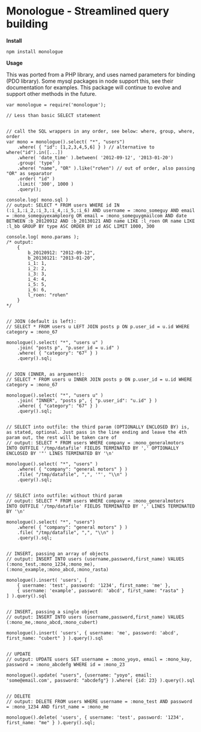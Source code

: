 Monologue - Streamlined query building
======================================

**Install**

    npm install monologue

**Usage**

This was ported from a PHP library, and uses named parameters for binding (PDO library). Some mysql packages in node support this, see their documentation for examples. This package will continue to evolve and support other methods in the future.

    var monologue = require('monologue');

    // Less than basic SELECT statement


    // call the SQL wrappers in any order, see below: where, group, where, order
    var mono = monologue().select( "*", "users")
        .where( { "id": [1,2,3,4,5,6] } ) // alternative to where("id").in([...])
        .where( 'date_time' ).between( '2012-09-12', '2013-01-20')
        .group( 'type' )
        .where( "name", "OR" ).like("ro%en") // out of order, also passing "OR" as separator
        .order( "id" )
        .limit( '300', 1000 )
        .query();

    console.log( mono.sql )
    // output: SELECT * FROM users WHERE id IN (:i_1,:i_2,:i_3,:i_4,:i_5,:i_6) AND username = :mono_someguy AND email = :mono_someguyexampleorg OR email = :mono_someguygmailcom AND date BETWEEN :b_20120912 AND :b_20130121 AND name LIKE :l_roen OR name LIKE :l_bb GROUP BY type ASC ORDER BY id ASC LIMIT 1000, 300

    console.log( mono.params );
    /* output:
        {
            b_20120912: "2012-09-12",
            b_20130121: "2013-01-20",
            i_1: 1,
            i_2: 2,
            i_3: 3,
            i_4: 4,
            i_5: 5,
            i_6: 6,
            l_roen: "ro%en"
        }
    */


    // JOIN (default is left):
    // SELECT * FROM users u LEFT JOIN posts p ON p.user_id = u.id WHERE category = :mono_67

    monologue().select( "*", "users u" )
        .join( "posts p", "p.user_id = u.id" )
        .where( { "category": "67" } )
        .query().sql;


    // JOIN (INNER, as argument):
    // SELECT * FROM users u INNER JOIN posts p ON p.user_id = u.id WHERE category = :mono_67

    monologue().select( "*", "users u" )
        .join( "INNER", "posts p", { "p.user_id": "u.id" } )
        .where( { "category": "67" } )
        .query().sql;


    // SELECT into outfile: the third param (OPTIONALLY ENCLOSED BY) is, as stated, optional. Just pass in the line ending and leave the 4th param out, the rest will be taken care of
    // output: SELECT * FROM users WHERE company = :mono_generalmotors INTO OUTFILE '/tmp/datafile' FIELDS TERMINATED BY ',' OPTIONALLY ENCLOSED BY '"' LINES TERMINATED BY '\n'

    monologue().select( "*", "users" )
        .where( { "company": "general motors" } )
        .file( "/tmp/datafile", ",", '"', "\\n" )
        .query().sql;


    // SELECT into outfile: without third param
    // output: SELECT * FROM users WHERE company = :mono_generalmotors INTO OUTFILE '/tmp/datafile' FIELDS TERMINATED BY ',' LINES TERMINATED BY '\n'

    monologue().select( "*", "users")
        .where( { "company": "general motors" } )
        .file( "/tmp/datafile", ",", "\\n" )
        .query().sql;


    // INSERT, passing an array of objects
    // output: INSERT INTO users (username,password,first_name) VALUES (:mono_test,:mono_1234,:mono_me),(:mono_example,:mono_abcd,:mono_rasta)

    monologue().insert( 'users', [
        { username: 'test', password: '1234', first_name: 'me' },
        { username: 'example', password: 'abcd', first_name: "rasta" }
    ] ).query().sql


    // INSERT, passing a single object
    // output: INSERT INTO users (username,password,first_name) VALUES (:mono_me,:mono_abcd,:mono_cubert)

    monologue().insert( 'users', { username: 'me', password: 'abcd', first_name: "cubert" } ).query().sql


    // UPDATE
    // output: UPDATE users SET username = :mono_yoyo, email = :mono_kay, password = :mono_abcdefg WHERE id = :mono_23

    monologue().update( "users", {username: "yoyo", email: 'some@email.com', password: "abcdefg"} ).where( {id: 23} ).query().sql


    // DELETE
    // output: DELETE FROM users WHERE username = :mono_test AND password = :mono_1234 AND first_name = :mono_me

    monologue().delete( 'users', { username: 'test', password: '1234', first_name: "me" } ).query().sql;